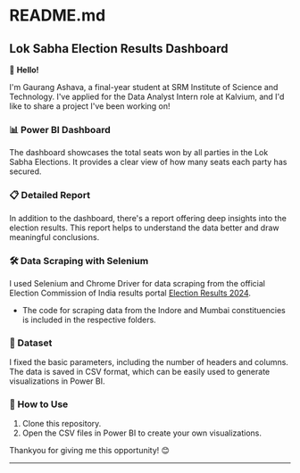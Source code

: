 # README.md

## Lok Sabha Election Results Dashboard

👋 **Hello!**

I'm Gaurang Ashava, a final-year student at SRM Institute of Science and Technology. I've applied for the Data Analyst Intern role at Kalvium, and I'd like to share a project I've been working on!

### 📊 Power BI Dashboard

The dashboard showcases the total seats won by all parties in the Lok Sabha Elections. It provides a clear view of how many seats each party has secured.

### 📋 Detailed Report

In addition to the dashboard, there's a report offering deep insights into the election results. This report helps to understand the data better and draw meaningful conclusions.

### 🛠️ Data Scraping with Selenium

I used Selenium and Chrome Driver for data scraping from the official Election Commission of India results portal [Election Results 2024](https://results.eci.gov.in/PcResultGenJune2024/index.htm).

- The code for scraping data from the Indore and Mumbai constituencies is included in the respective folders.

### 📁 Dataset

I fixed the basic parameters, including the number of headers and columns. The data is saved in CSV format, which can be easily used to generate visualizations in Power BI.


### 🚀 How to Use

1. Clone this repository.
2. Open the CSV files in Power BI to create your own visualizations.

Thankyou for giving me this opportunity! 😊

---
